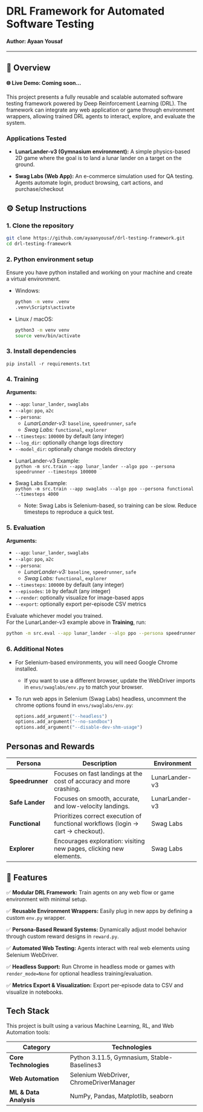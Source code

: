 # DRL Framework for Automated Software Testing
#### Author: Ayaan Yousaf
--- 

## 📝 Overview 
#### 🌐 Live Demo:  Coming soon...
This project presents a fully reusable and scalable automated software testing framework powered by Deep Reinforcement Learning (DRL). The framework can integrate any web application or game through environment wrappers, allowing trained DRL agents to interact, explore, and evaluate the system. 

### Applications Tested
* **LunarLander-v3 (Gymnasium environment):** A simple physics-based 2D game where the goal is to land a lunar lander on a target on the ground.

* **Swag Labs (Web App):** An e-commerce simulation used for QA testing. Agents automate login, product browsing, cart actions, and purchase/checkout 

## ⚙️ Setup Instructions
### 1. Clone the repository
```bash
git clone https://github.com/ayaanyousaf/drl-testing-framework.git
cd drl-testing-framework
```

### 2. Python environment setup
Ensure you have python installed and working on your machine and create a virtual environment.
* Windows:
    ```bash
    python -m venv .venv
    .venv\Scripts\activate
    ```
* Linux / macOS: 
    ```bash
    python3 -m venv venv
    source venv/bin/activate
    ```

### 3. Install dependencies
    pip install -r requirements.txt

### 4. Training
**Arguments:**  
- `--app`: `lunar_lander`, `swaglabs`  
- `--algo`: `ppo`, `a2c`  
- `--persona`:  
  - *LunarLander-v3:* `baseline`, `speedrunner`, `safe`  
  - *Swag Labs:* `functional`, `explorer`  
- `--timesteps`: `100000` by default (any integer)  
- `--log_dir`: optionally change logs directory  
- `--model_dir`: optionally change models directory  

* LunarLander-v3 Example: <br>
```python -m src.train --app lunar_lander --algo ppo --persona speedrunner --timesteps 100000```

* Swag Labs Example: <br>
```python -m src.train --app swaglabs --algo ppo --persona functional --timesteps 4000```
  * Note: Swag Labs is Selenium-based, so training can be slow. Reduce timesteps to reproduce a quick test.

### 5. Evaluation
**Arguments:**  
- `--app`: `lunar_lander`, `swaglabs`  
- `--algo`: `ppo`, `a2c`  
- `--persona`:  
  - *LunarLander-v3:* `baseline`, `speedrunner`, `safe`  
  - *Swag Labs:* `functional`, `explorer`  
- `--timesteps`: `100000` by default (any integer)  
- `--episodes`: `10` by default (any integer)
- `--render`: optionally visualize for image-based apps
- `--export`: optionally export per-episode CSV metrics

Evaluate whichever model you trained.  
For the LunarLander-v3 example above in **Training**, run:

```bash
python -m src.eval --app lunar_lander --algo ppo --persona speedrunner --timesteps 100000 --render --export
```

### 6. Additional Notes
* For Selenium-based environments, you will need Google Chrome installed. 
  * If you want to use a different browser, update the WebDriver imports in `envs/swaglabs/env.py` to match your browser.

* To run web apps in Selenium (Swag Labs) headless, uncomment the chrome options found in `envs/swaglabs/env.py`: 
  ```python
  options.add_argument("--headless")
  options.add_argument("--no-sandbox")
  options.add_argument("--disable-dev-shm-usage")
  ```

## Personas and Rewards

| Persona | Description | Environment |
|----------|--------------|--------------|
| **Speedrunner** | Focuses on fast landings at the cost of accuracy and more crashing. | LunarLander-v3 |
| **Safe Lander** | Focuses on smooth, accurate, and low-velocity landings. | LunarLander-v3 |
| **Functional** | Prioritizes correct execution of functional workflows (login → cart → checkout). | Swag Labs |
| **Explorer** | Encourages exploration: visiting new pages, clicking new elements.| Swag Labs |


## 🚀 Features

✅ **Modular DRL Framework:** Train agents on any web flow or game environment with minimal setup.  

✅ **Reusable Environment Wrappers:** Easily plug in new apps by defining a custom `env.py` wrapper.  

✅ **Persona-Based Reward Systems:** Dynamically adjust model behavior through custom reward designs in `reward.py`.  

✅ **Automated Web Testing:** Agents interact with real web elements using Selenium WebDriver.  

✅ **Headless Support:** Run Chrome in headless mode or games with `render_mode=None` for optional headless training/evaluation.  

✅ **Metrics Export & Visualization:** Export per-episode data to CSV and visualize in notebooks.  


## Tech Stack 
This project is built using a various Machine Learning, RL, and Web Automation tools:

| Category | Technologies |
|-----------|---------------|
| **Core Technologies** | Python 3.11.5, Gymnasium, Stable-Baselines3 |
| **Web Automation** | Selenium WebDriver, ChromeDriverManager |
| **ML & Data Analysis** | NumPy, Pandas, Matplotlib, seaborn |